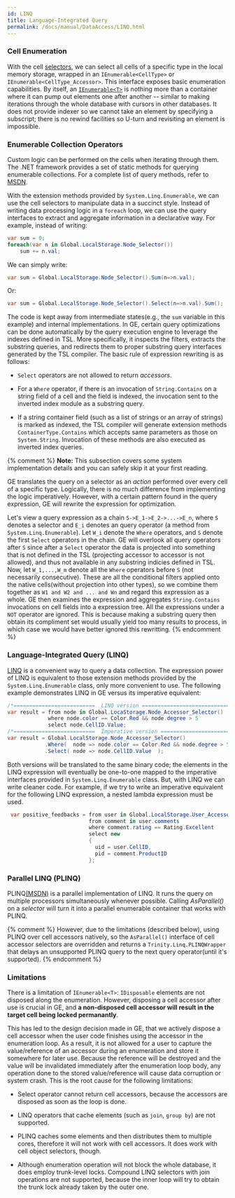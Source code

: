 ```yaml
---
id: LINQ
title: Language-Integrated Query
permalink: /docs/manual/DataAccess/LINQ.html
---
```


### Cell Enumeration

With the cell
[selectors](/docs/manual/DataAccess/index.html#cell-selector),
we can select all cells of a specific type in the local memory
storage, wrapped in an `IEnumerable<CellType>` or
`IEnumerable<CellType_Accessor>`. This interface exposes basic
enumeration capabilities.  By itself, an
[`IEnumerable<T>`](https://msdn.microsoft.com/en-us/library/system.collections.ienumerable\(v=vs.110\).aspx)
is nothing more than a container where it can pump out elements one
after another -- similar to making iterations through the whole
database with cursors in other databases. It does not provide indexer
so we cannot take an element by specifying a subscript; there is no
rewind facilities so U-turn and revisiting an element is impossible.

### Enumerable Collection Operators

Custom logic can be performed on the cells when iterating through
them.  The .NET framework provides a set of static methods for
querying enumerable collections.  For a complete list of query
methods, refer to
[MSDN](https://msdn.microsoft.com/en-us/library/vstudio/system.linq.enumerable\(v=vs.110\).aspx).

With the extension methods provided by `System.Linq.Enumerable`, we
can use the cell selectors to manipulate data in a succinct
style. Instead of writing data processing logic in a `foreach` loop,
we can use the query interfaces to extract and aggregate information
in a declarative way. For example, instead of writing:

```C#
var sum = 0;
foreach(var n in Global.LocalStorage.Node_Selector())
    sum += n.val;
```

We can simply write:

```C#
var sum = Global.LocalStorage.Node_Selector().Sum(n=>n.val);
```

Or:

```C#
var sum = Global.LocalStorage.Node_Selector().Select(n=>n.val).Sum();
```

The code is kept away from intermediate states(e.g., the `sum`
variable in this example) and internal implementations. In
GE, certain query optimizations can be done automatically
by the query execution engine to leverage the indexes defined in
TSL. More specifically, it inspects the filters, extracts the
substring queries, and redirects them to proper substring query
interfaces generated by the TSL compiler.  The basic rule of
expression rewriting is as follows:

* `Select` operators  are not allowed to return _accessors_.

* For a `Where` operator, if there is an invocation of
  `String.Contains` on a string field of a cell and the field is
  indexed, the invocation sent to the inverted index module as a
  substring query.

* If a string container field (such as a list of strings or an array
  of strings) is marked as indexed, the TSL compiler will generate
  extension methods `ContainerType.Contains` which accepts same
  parameters as those on `System.String`. Invocation of these methods
  are also executed as inverted index queries.

{% comment %}
**Note:** This subsection covers some system implementation details
  and you can safely skip it at your first reading.

GE translates the query on a selector as an _action_
performed over every cell of a specific type. Logically, there is no
much difference from implementing the logic imperatively. However,
with a certain pattern found in the query expression, GE
will rewrite the expression for optimization.

Let's view a query expression as a chain `S->E_1->E_2->...->E_n`,
where `S` denotes a selector and `E_i` denotes an query operator (a
method from `System.Linq.Enumerable`). Let `W_i` denote the `Where`
operators, and `S` denote the first `Select` operators in the chain.
GE will overlook all query operators after `S` since after
a `Select` operator the data is projected into something that is not
defined in the TSL (projecting accessor to accessor is not allowed),
and thus not available in any substring indicies defined in TSL. Now,
let `W_1,...,W_m` denote all the `Where` operators before `S` (not
necessarily consecutive). These are all the conditional filters
applied onto the native cells(without projection into other types), so
we combine them together as `W1 and W2 and ... and Wn` and regard this
expression as a whole. GE then examines the expression and
aggregates `String.Contains` invocations on cell fields into a
expression tree.  All the expressions under a `NOT` operator are
ignored. This is because making a substring query then obtain its
compliment set would usually yield too many results to process, in
which case we would have better ignored this rewritting.
{% endcomment %}

### Language-Integrated Query (LINQ)

[LINQ](https://msdn.microsoft.com/en-us/library/bb397897.aspx) is a
convenient way to query a data collection.  The expression power of
LINQ is equivalent to those extension methods provided by the
`System.Linq.Enumerable` class, only more convenient to use. The
following example demonstrates LINQ in GE versus its
imperative equivalent:

```C#
/*==========================  LINQ version ==============================*/ 
var result = from node in Global.LocaStorage.Node_Accessor_Selector()     
             where node.color == Color.Red && node.degree > 5             
             select node.CellID.Value;                                    
/*==========================  Imperative version ========================*/
var result = Global.LocalStorage.Node_Accessor_Selector()                      
            .Where(  node => node.color == Color.Red && node.degree > 5 )
            .Select( node => node.CellID.Value  );
``` 

Both versions will be translated to the same binary code; the elements
in the LINQ expression will eventually be one-to-one mapped to the
imperative interfaces provided in `System.Linq.Enumerable` class. But,
with LINQ we can write cleaner code. For example, if we try to write
an imperative equivalent for the following LINQ expression, a nested lambda expression must be used.

```C#
 var positive_feedbacks = from user in Global.LocalStorage.User_Accessor_Selector()
                          from comment in user.comments
                          where comment.rating == Rating.Excellent
                          select new 
                          {
                            uid = user.CellID,
                            pid = comment.ProductID
                          };
```

### Parallel LINQ (PLINQ)

PLINQ[(MSDN)](https://msdn.microsoft.com/en-us/library/vstudio/dd460688\(v=vs.110\).aspx)
is a parallel implementation of LINQ. It runs the query on multiple
processors simultaneously whenever possible.  Calling _AsParallel()_
on a _selector_ will turn it into a parallel enumerable container that
works with PLINQ.

{% comment %}
However, due to the limitations (described below), using PLINQ over
cell accessors natively, so the `AsParallel()` interface of cell
accessor selectors are overridden and returns a
`Trinity.Linq.PLINQWrapper` that delays an unsupported PLINQ query to
the next query operator(until it's supported).
{% endcomment %}

### Limitations

There is a limitation of `IEnumerable<T>`: `IDisposable` elements are
not disposed along the enumeration. However, disposing a cell accessor
after use is crucial in GE, and **a non-disposed cell
accessor will result in the target cell being locked permanantly**.

This has led to the design decision made in GE, that we actively
dispose a cell accessor when the user code finishes using the accessor
in the enumeration loop. As a result, it is not allowed for a user to
capture the value/reference of an accessor during an enumeration and
store it somewhere for later use. Because the reference will be
destroyed and the value will be invalidated immediately after the
enumeration loop body, any operation done to the stored
value/reference will cause data corruption or system crash. This is
the root cause for the following limitations:

* Select operator cannot return cell accessors, because the accessors
  are disposed as soon as the loop is done.

* LINQ operators that cache elements (such as `join`, `group by`) are
  not supported.

* PLINQ caches some elements and then distributes them to multiple
   cores, therefore it will not work with cell accessors. It does work
   with cell object selectors, though.

* Although enumeration operation will not block the whole database, it
does employ trunk-level locks.  Compound LINQ selectors with join
operations are not supported, because the inner loop will try to
obtain the trunk lock already taken by the outer one.
